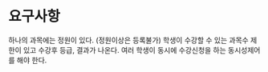 # 요구사항
하나의 과목에는 정원이 있다. (정원이상은 등록불가)
학생이 수강할 수 있는 과목수 제한이 있고 수강후 등급, 결과가 나온다.
여러 학생이 동시에 수강신청을 하는 동시성제어를 해야 한다.


